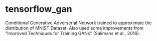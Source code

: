 # tensorflow_gan

Conditional Generative Adverserial Network trained to approximate the distribution of MNIST Dataset. Also used some improvements from "Improved Techniques for Training GANs" (Salimans et al., 2016).
